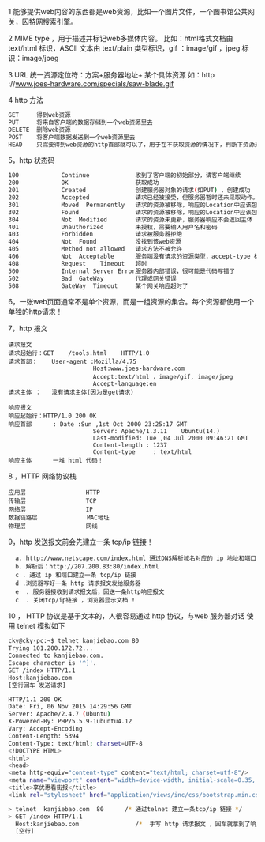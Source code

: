 1 能够提供web内容的东西都是web资源，比如一个图片文件，一个图书馆公共网关，因特网搜索引擎。

2 MIME type  ，用于描述并标记web多媒体内容。
比如：html格式文档由 text/html 标识，ASCII 文本由 text/plain 类型标识，gif ：image/gif ，jpeg 标识：image/jpeg

3 URL 统一资源定位符：方案+服务器地址+ 某个具体资源
如：http ://www.joes-hardware.com/specials/saw-blade.gif

4 http 方法
```bash
GET     得到web资源
PUT     将来自客户端的数据存储到一个web资源里去
DELETE  删除web资源
POST    将客户端数据发送到一个web资源里去
HEAD    只需要得到web资源的http首部就可以了，用于在不获取资源的情况下，判断下资源是否存在，是否更新
```

5，http 状态码
```bash
100            Continue             收到了客户端的初始部分，请客户端继续
200            OK                   获取成功
201            Created              创建服务器对象的请求(如PUT) ，创建成功
202            Accepted             请求已经被接受，但服务器暂时还未采取动作。
301            Moved  Permanently   请求的资源被移除，响应的Location中应该包含资源现在在的URL
302            Found                请求的资源被移除，响应的Location中应该包含资源现在在的URL,但这个URL只作为临时使用，以后还是用旧的
304            Not  Modified        请求的资源未更新，服务器响应不会返回主体
401            Unauthorized         未授权，需要输入用户名和密码
403            Forbidden            请求被服务器拒绝
404            Not  Found           没找到该web资源
405            Method not allowed   请求方法不被允许
406            Not  Acceptable      服务端没有请求的资源类型，accept-type 标识
408            Request    Timeout   超时
500            Internal Server Error服务器内部错误，很可能是代码写错了
502            Bad  GateWay         代理或网关错误
508            GateWay  Timeout     某个网关响应超时了
```

6，一张web页面通常不是单个资源，而是一组资源的集合。每个资源都使用一个单独的http请求！

7，http 报文
```
请求报文
请求起始行：GET    /tools.html    HTTP/1.0
请求首部：    User-agent :Mozilla/4.75
                        Host:www.joes-hardware.com
                        Accept:text/html ，image/gif, image/jpeg
                        Accept-language:en
请求主体 ：   没有请求主体(因为是get请求)

响应报文
响应起始行：HTTP/1.0 200 OK
响应首部      : Date :Sun ,1st Oct 2000 23:25:17 GMT
                        Server: Apache/1.3.11    Ubuntu(14.)
                        Last-modified: Tue ,04 Jul 2000 09:46:21 GMT
                        Content-length : 1237
                        Content-type     : text/html
响应主体      一堆 html 代码！
```

8 ，HTTP 网络协议栈
```
应用层                 HTTP
传输层                 TCP
网络层                 IP
数据链路层              MAC地址
物理层                 网线
```

9，http 发送报文前会先建立一条 tcp/ip 链接！
```
  a. http://www.netscape.com/index.html 通过DNS解析域名对应的 ip 地址和端口
  b. 解析后：http://207.200.83:80/index.html
  c . 通过 ip 和端口建立一条 tcp/ip 链接
  d .浏览器写好一条 http 请求报文发给服务器
  e  . 服务器接收到请求报文后，回送一条http响应报文
  c  . 关闭tcp/ip链接 ，浏览器显示文档 !
```

10 ， HTTP 协议是基于文本的，人很容易通过 http 协议，与web 服务器对话
使用 telnet 模拟如下
```bash
cky@cky-pc:~$ telnet kanjiebao.com 80
Trying 101.200.172.72...
Connected to kanjiebao.com.
Escape character is '^]'.
GET /index HTTP/1.1
Host:kanjiebao.com
[空行回车 发送请求]

HTTP/1.1 200 OK
Date: Fri, 06 Nov 2015 14:29:56 GMT
Server: Apache/2.4.7 (Ubuntu)
X-Powered-By: PHP/5.5.9-1ubuntu4.12
Vary: Accept-Encoding
Content-Length: 5394
Content-Type: text/html; charset=UTF-8
<!DOCTYPE HTML>
<html>
<head>
<meta http-equiv="content-type" content="text/html; charset=utf-8"/>
<meta name="viewport" content="width=device-width, initial-scale=0.35, maximum-scale=0.35, user-scalable=0"/>
<title>享优惠看街报</title>
<link rel="stylesheet" href="application/views/inc/css/bootstrap.min.css"/>

> telnet  kanjiebao.com  80      /* 通过telnet 建立一条tcp/ip 链接 */
> GET /index HTTP/1.1
  Host:kanjiebao.com                /*  手写 http 请求报文 ，回车就拿到了响应的报文 ^ V ^ */
  [空行]
  ```

